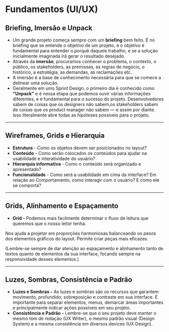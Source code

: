 # Fundamentos (UI/UX)

## Briefing, Imersão e Unpack

- Um grande projeto começa sempre com um **briefing** bem feito. É no briefing que se entende o objetivo de um projeto, e o objetivo é fundamental para entender o porquê daquele trabalho, e se a solução inicialmente imaginada irá gerar o resultado desejado.
- Através da **imersão**, procuramos conhecer o problema, o contexto, o público, os stakeholders, as premissas, as regras de negócio, o histórico, a estratégia, as demandas, as reclamações etc.
- A imersão é a base de conhecimento necessária para que se comece a delinear uma solução.
- Geralmente em ums Sprint Design, o primeiro dia é conhecido como **"Unpack"** e é nessa etapa que podemos ouvir várias informações diferentes, e é fundamental para o sucesso do projeto.
Desenvolvedores sabem de coisas que os designers não sabem,os stakeholders sabem de coisas que os product manager não sabem — e assim por diante.
Isso literalmente abre todas as hipóteses possíveis para o projeto.

---

## Wireframes, Grids e Hierarquia

- **Estrutura** - Como os objetos devem ser posicionados no layout?
- **Conteúdo** - Como serão colocados os conteúdos para ajudar na usabilidade e interatividade do usuário?
- **Hierarquia informativa** - Como o conteúdo será organizado e apresentado?
- **Funcionalidade** - Como será a usabilidade em cima da interface? Em relação ao Comportamento, como interagir com o usuário? E como ele se comporta?

---

## Grids, Alinhamento e Espaçamento

- **Grid -** Podemos mais facilmente determinar o fluxo de leitura que queremos que o nosso leitor tenha.

Nos ajuda a projetar em proporções harmoniosas balanceando os pesos dos elementos gráficos do layout. Permite criar peças mais eficazes. 

(Lembre-se sempre de dar atenção ao espaçamento e alinhamento tanto de textos quanto de elementos da sua interface, focando sempre na responsividade desses elementos.)

---

## Luzes, Sombras, Consistência e Padrão

- **Luzes e Sombras -** As luzes e sombras são os recursos que garantem movimento, profundido, sobreposição e contraste em sua interface.
É importante para separar elementos, menus, demarcar áreas importantes e principalmente indicar ações possíveis em seu projeto.
- **Consistência e Padrão -** Lembre-se que o seu projeto deve manter o mesmo tom de redação (UX Writer), o mesmo padrão visual (Design System) e a mesma consistência em diversos devices (UX Design).
